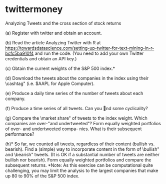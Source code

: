 # twittermoney
Analyzing Tweets and the cross section of stock returns

(a) Register with twitter and obtain an account.

(b) Read the article Analyzing Twitter with R at https://towardsdatascience.com/setting-up-twitter-for-text-mining-in-r-bcfc5ba910f4 and run the code. (You need to add your own Twitter credentials and obtain an API key.) 

(c) Obtain the current weights of the S&P 500 index.*

(d) Download the tweets about the companies in the index using their \cashtag" (i.e. $AAPL for Apple Computer).

(e) Produce a daily time series of the number of tweets about each company.

(f) Produce a time series of all tweets. Can you nd some cyclicality?

(g) Compare the \market share" of tweets to the index weight. Which companies are over-"and undertweeted"? Form equally weighted portfolios of over- and undertweeted compa-
nies. What is their subsequent performance?

(h)* So far, we counted all tweets, regardless of their content (bullish vs. bearish). Find a
(simple) way to incorporate content in the form of \bullish" and \bearish" tweets. (It is
OK if a substantial number of tweets are neither bullish nor bearish). Form equally weighted
portfolios and compare the subsequent returns.
*Note: As this exercise can be computational quite challenging, you may limit the analysis to the
largest companies that make up 80 to 90% of the S&P 500 index.
